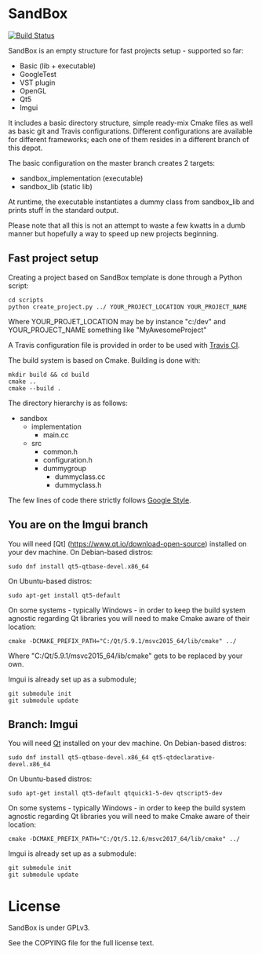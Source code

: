 SandBox
==================================

[![Build Status](https://travis-ci.org/G4m4/sandbox.svg?branch=master)](https://travis-ci.org/G4m4/sandbox)

SandBox is an empty structure for fast projects setup - supported so far:
- Basic (lib + executable)
- GoogleTest
- VST plugin
- OpenGL
- Qt5
- Imgui

It includes a basic directory structure, simple ready-mix Cmake files as well as basic git and Travis configurations.
Different configurations are available for different frameworks; each one of them resides in a different branch of this depot.

The basic configuration on the master branch creates 2 targets:
- sandbox_implementation (executable)
- sandbox_lib (static lib)

At runtime, the executable instantiates a dummy class from sandbox_lib and prints stuff in the standard output.

Please note that all this is not an attempt to waste a few kwatts in a dumb manner but hopefully a way to speed up new projects beginning.

Fast project setup
------------------

Creating a project based on SandBox template is done through a Python script:

    cd scripts
    python create_project.py ../ YOUR_PROJECT_LOCATION YOUR_PROJECT_NAME

Where YOUR_PROJET_LOCATION may be by instance "c:/dev" and YOUR_PROJECT_NAME something like "MyAwesomeProject"

A Travis configuration file is provided in order to be used with [Travis CI](https://travis-ci.org/).

The build system is based on Cmake.
Building is done with:

    mkdir build && cd build
    cmake ..
    cmake --build .

The directory hierarchy is as follows:
- sandbox
  - implementation
    - main.cc
  - src
    - common.h
    - configuration.h
    - dummygroup
      - dummyclass.cc
      - dummyclass.h

The few lines of code there strictly follows [Google Style](http://google-styleguide.googlecode.com/svn/trunk/cppguide.xml).

You are on the Imgui branch
-----

You will need [Qt] (https://www.qt.io/download-open-source) installed on your dev machine.
On Debian-based distros:

    sudo dnf install qt5-qtbase-devel.x86_64

On Ubuntu-based distros:

    sudo apt-get install qt5-default

On some systems - typically Windows - in order to keep the build system agnostic regarding Qt libraries you will need to make Cmake aware of their location:

    cmake -DCMAKE_PREFIX_PATH="C:/Qt/5.9.1/msvc2015_64/lib/cmake" ../

Where "C:/Qt/5.9.1/msvc2015_64/lib/cmake" gets to be replaced by your own.

Imgui is already set up as a submodule;

    git submodule init
    git submodule update

Branch: Imgui
------

You will need [Qt](https://www.qt.io/download-open-source) installed on your dev machine. On Debian-based distros:

	sudo dnf install qt5-qtbase-devel.x86_64 qt5-qtdeclarative-devel.x86_64

On Ubuntu-based distros:

	sudo apt-get install qt5-default qtquick1-5-dev qtscript5-dev

On some systems - typically Windows - in order to keep the build system agnostic regarding Qt libraries you will need to make Cmake aware of their location:

    cmake -DCMAKE_PREFIX_PATH="C:/Qt/5.12.6/msvc2017_64/lib/cmake" ../

Imgui is already set up as a submodule:

    git submodule init
    git submodule update

License
==================================
SandBox is under GPLv3.

See the COPYING file for the full license text.
